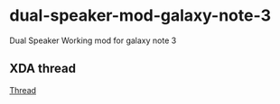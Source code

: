 # dual-speaker-mod-galaxy-note-3
Dual Speaker Working mod for galaxy note 3

## XDA thread 

[Thread](https://forum.xda-developers.com/t/sound-mod-turn-your-galaxy-note-3-into-a-stereo-dual-speaker-phone.3601089/)


